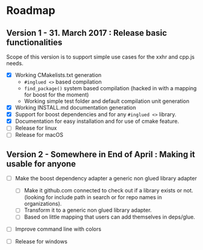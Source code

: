 # Roadmap

## Version 1 - 31. March 2017 : Release basic functionalities
Scope of this version is to support simple use cases for the xxhr and cpp.js needs.

  - [x] Working CMakelists.txt generation
    - `#inglued <>` based compilation
    - `find_package()` system based compilation (hacked in with a mapping for boost for the moment)
    - Working simple test folder and default compilation unit generation 
  - [x] Working INSTALL.md documentation generation
  - [x] Support for boost dependencies and for any `#inglued <>` library. 
  - [x] Documentation for easy installation and for use of cmake feature.
  - [ ] Release for linux
  - [ ] Release for macOS

## Version 2 - Somewhere in End of April : Making it usable for anyone

  - [ ] Make the boost dependency adapter a generic non glued library adapter
    - [ ] Make it github.com connected to check out if a library exists or not. (looking for include path in search or for repo names in organizations).
    - [ ] Transform it to a generic non glued library adapter.
    - [ ] Based on little mapping that users can add themselves in deps/glue.

  - [ ] Improve command line with colors

  - [ ] Release for windows 
